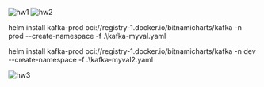 
![hw1](https://github.com/user-attachments/assets/b67eb5cc-55ff-44c6-9c25-d7a50986a283)
![hw2](https://github.com/user-attachments/assets/a692ccc8-44bf-4a94-92e6-8992a6df0c46)



helm install kafka-prod oci://registry-1.docker.io/bitnamicharts/kafka -n prod --create-namespace -f .\kafka-myval.yaml

helm install kafka-prod oci://registry-1.docker.io/bitnamicharts/kafka -n dev --create-namespace -f .\kafka-myval2.yaml

![hw3](https://github.com/user-attachments/assets/7b2ee984-b8cc-473c-88cf-db44b589593c)
